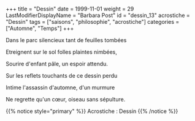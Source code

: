 +++
title = "Dessin"
date = 1999-11-01
weight = 29
LastModifierDisplayName = "Barbara Post"
id = "dessin_13"
acrostiche = "Dessin"
tags = ["saisons", "philosophie", "acrostiche"]
categories = ["Automne", "Temps"]
+++

Dans le parc silencieux tant de feuilles tombées

Etreignent sur le sol folles plaintes nimbées,

Sourire d'enfant pâle, un espoir attendu.

Sur les reflets touchants de ce dessin perdu

Intime l'assassin d'automne, d'un murmure

Ne regrette qu'un cœur, oiseau sans sépulture.

{{% notice style="primary" %}}
Acrostiche : Dessin
{{% /notice %}}
